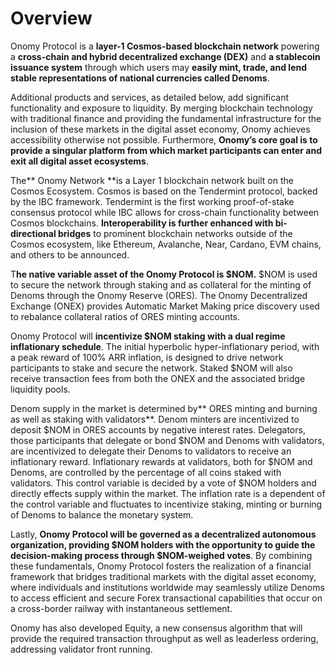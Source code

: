 # Overview

Onomy Protocol is a **layer-1 Cosmos-based blockchain network** powering a **cross-chain and hybrid decentralized exchange (DEX)** and **a stablecoin issuance system** through which users may **easily mint, trade, and lend stable representations of national currencies called Denoms**.&#x20;

Additional products and services, as detailed below, add significant functionality and exposure to liquidity. By merging blockchain technology with traditional finance and providing the fundamental infrastructure for the inclusion of these markets in the digital asset economy, Onomy achieves accessibility otherwise not possible. Furthermore, **Onomy’s core goal is to provide a singular platform from which market participants can enter and exit all digital asset ecosystems**.&#x20;

The** Onomy Network **is a Layer 1 blockchain network built on the Cosmos Ecosystem. Cosmos is based on the Tendermint protocol, backed by the IBC framework. Tendermint is the first working proof-of-stake consensus protocol while IBC allows for cross-chain functionality between Cosmos blockchains. **Interoperability is further enhanced with bi-directional bridges** to prominent blockchain networks outside of the Cosmos ecosystem, like Ethereum, Avalanche, Near, Cardano, EVM chains, and others to be announced.&#x20;

T**he native variable asset of the Onomy Protocol is $NOM.** $NOM is used to secure the network through staking and as collateral for the minting of Denoms through the Onomy Reserve (ORES). The Onomy Decentralized Exchange (ONEX) provides Automatic Market Making price discovery used to rebalance collateral ratios of ORES minting accounts.&#x20;

Onomy Protocol will **incentivize $NOM staking with a dual regime inflationary schedule**. The initial hyperbolic hyper-inflationary period, with a peak reward of 100% ARR inflation, is designed to drive network participants to stake and secure the network. Staked $NOM will also receive transaction fees from both the ONEX and the associated bridge liquidity pools.&#x20;

Denom supply in the market is determined by** ORES minting and burning as well as staking with validators**. Denom minters are incentivized to deposit $NOM in ORES accounts by negative interest rates. Delegators, those participants that delegate or bond $NOM and Denoms with validators, are incentivized to delegate their Denoms to validators to receive an inflationary reward. Inflationary rewards at validators, both for $NOM and Denoms, are controlled by the percentage of all coins staked with validators. This control variable is decided by a vote of $NOM holders and directly effects supply within the market. The inflation rate is a dependent of the control variable and fluctuates to incentivize staking, minting or burning of Denoms to balance the monetary system.&#x20;

Lastly, **Onomy Protocol will be governed as a decentralized autonomous organization, providing $NOM holders with the opportunity to guide the decision-making process through $NOM-weighed votes**. By combining these fundamentals, Onomy Protocol fosters the realization of a financial framework that bridges traditional markets with the digital asset economy, where individuals and institutions worldwide may seamlessly utilize Denoms to access efficient and secure Forex transactional capabilities that occur on a cross-border railway with instantaneous settlement.

Onomy has also developed Equity, a new consensus algorithm that will provide the required transaction throughput as well as leaderless ordering, addressing validator front running.&#x20;
